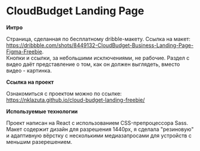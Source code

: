 # CloudBudget Landing Page

**Интро**

Страница, сделанная по бесплатному dribble-макету. Ссылка на макет: https://dribbble.com/shots/8449132-CloudBudget-Business-Landing-Page-Figma-Freebie.  
Кнопки и ссылки, за небольшими исключениями, не рабочие. Раздел с видео даёт представление о том, как он должен выглядеть, вместо видео - картинка.

**Ссылка на проект**

Ознакомиться с проектом можно по ссылке: https://nklazuta.github.io/cloud-budget-landing-freebie/

**Используемые технологии**

Проект написан на React с использованием CSS-препроцессора Sass. Макет содержит дизайн для разрешения 1440px, я сделала "резиновую" и адаптивную вёрстку с несколькими медиазапросами для устройств с меньшим разерешением.
